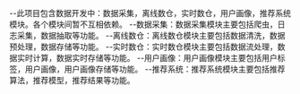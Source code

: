 --此项目包含数据开发中：数据采集，离线数仓，实时数仓，用户画像，推荐系统模块。各个模块间暂不互相依赖。
    --数据采集：数据采集模块主要包括爬虫，日志采集，数据抽取等功能。
    --离线数仓：离线数仓模块主要包括数据清洗，数据预处理，数据存储等功能。
    --实时数仓：实时数仓模块主要包括数据流处理，数据实时计算，数据实时存储等功能。
    --用户画像：用户画像模块主要包括用户标签，用户画像，用户画像存储等功能。
    --推荐系统：推荐系统模块主要包括推荐算法，推荐模型，推荐结果等功能。

